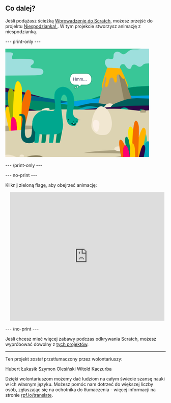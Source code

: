 ## Co dalej?

Jeśli podążasz ścieżką [Wprowadzenie do Scratch](https://projects.raspberrypi.org/pl-PL/pathways/scratch-intro), możesz przejść do projektu [Niespodzianka! ](https://projects.raspberrypi.org/pl-PL/projects/surprise-animation). W tym projekcie stworzysz animację z niespodzianką.

--- print-only ---

![Niespodzianka! projekt animacji.](images/surprise-story.png)

--- /print-only ---

--- no-print ---

Kliknij zieloną flagę, aby obejrzeć animację:

<div class="scratch-preview" style="margin-left: 15px;">
  <iframe allowtransparency="true" width="485" height="402" src="https://scratch.mit.edu/projects/embed/495932563/?autostart=false" frameborder="0"></iframe>
</div>

--- /no-print ---

Jeśli chcesz mieć więcej zabawy podczas odkrywania Scratch, możesz wypróbować dowolny z [tych projektów](https://projects.raspberrypi.org/pl-PL/projects?software%5B%5D=scratch&curriculum%5B%5D=%201).

***

Ten projekt został przetłumaczony przez wolontariuszy:

Hubert Łukasik
Szymon Olesiński
Witold Kaczurba

Dzięki wolontariuszom możemy dać ludziom na całym świecie szansę nauki w ich własnym języku. Możesz pomóc nam dotrzeć do większej liczby osób, zgłaszając się na ochotnika do tłumaczenia - więcej informacji na stronie [rpf.io/translate](https://rpf.io/translate).


